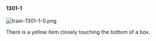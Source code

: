 #### 1301-1
![train-1301-1-0.png](https://github.com/lil-lab/nlvr/raw/master/nlvr/train/images/73/train-1301-1-0.png "train-1301-1-0.png")

There is a yellow item closely touching the bottom of a box.